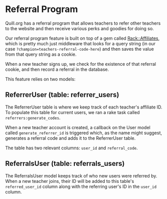 # Referral Program

Quill.org has a referral program that allows teachers to refer other teachers
to the website and then receive various perks and goodies for doing so.

Our referral program feature is built on top of a gem called
[Rack::Affiliates](https://github.com/alexlevin/rack-affiliates), which is
pretty much just middleware that looks for a query string (in our case
  `?champion=teachers-referral-code-here`) and then saves the value from that
  query string as a cookie.

When a new teacher signs up, we check for the existence of that referral
cookie, and then record a referral in the database.

This feature relies on two models:

## ReferrerUser (table: referrer_users)

The ReferrerUser table is where we keep track of each teacher's affiliate ID.
To populate this table for current users, we ran a rake task called
`referrers:generate_codes`.

When a new teacher account is created, a callback on the User model called
`generate_referrer_id` is triggered which, as the name might suggest,
generates a referral code and adds it to the ReferrerUser table.

The table has two relevant columns: `user_id` and `referral_code`.

## ReferralsUser (table: referrals_users)

The ReferralsUser model keeps track of who new users were referred by. When a
new teacher joins, their ID will be added to this table's `referred_user_id`
column along with the referring user's ID in the `user_id` column.
